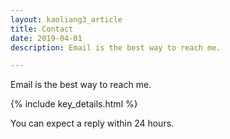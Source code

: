 ```yaml
---
layout: kaoliang3_article
title: Contact
date: 2019-04-01
description: Email is the best way to reach me.

---
```



Email is the best way to reach me.

{% include key_details.html %}

You can expect a reply within 24 hours.
